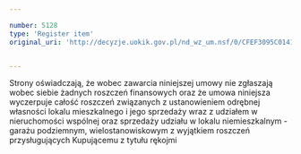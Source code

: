 ```yaml
---

number: 5128
type: 'Register item'
original_uri: 'http://decyzje.uokik.gov.pl/nd_wz_um.nsf/0/CFEF3095C014135CC1257BBE00344034?OpenDocument'


---
```


Strony oświadczają, że wobec zawarcia niniejszej umowy nie zgłaszają wobec siebie żadnych roszczeń finansowych oraz że umowa niniejsza wyczerpuje całość roszczeń związanych z ustanowieniem odrębnej własności lokalu mieszkalnego i jego sprzedaży wraz z udziałem w nieruchomości wspólnej oraz sprzedaży udziału w lokalu niemieszkalnym - garażu podziemnym, wielostanowiskowym z wyjątkiem roszczeń przysługujących Kupującemu z tytułu rękojmi
